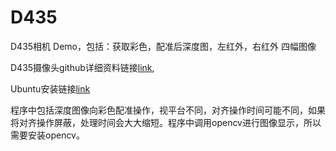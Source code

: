 # D435

D435相机 Demo，包括：获取彩色，配准后深度图，左红外，右红外 四幅图像

D435摄像头github详细资料链接[link](https://github.com/IntelRealSense/librealsense),  

Ubuntu安装链接[link](https://github.com/IntelRealSense/librealsense/blob/master/doc/installation.md)   

程序中包括深度图像向彩色配准操作，视平台不同，对齐操作时间可能不同，如果将对齐操作屏蔽，处理时间会大大缩短。程序中调用opencv进行图像显示，所以需要安装opencv。